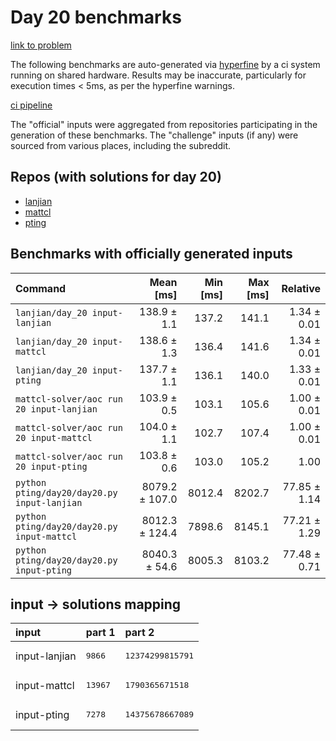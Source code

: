 # Day 20 benchmarks

[link to problem](http://adventofcode.com/2022/day/20)

The following benchmarks are auto-generated via [hyperfine](https://github.com/sharkdp/hyperfine) by a ci system running on shared hardware. Results may be inaccurate, particularly for execution times < 5ms, as per the hyperfine warnings.

[ci pipeline](http://ci.papercode.net:8080/teams/aoc2022/pipelines/aoc-compare-2022)

The "official" inputs were aggregated from repositories participating in the generation of these benchmarks. The "challenge" inputs (if any) were sourced from various places, including the subreddit.

## Repos (with solutions for day 20)


- [lanjian](https://github.com/LanJian/aoc-2022)
- [mattcl](https://github.com/mattcl/aoc2022)
- [pting](https://github.com/pting/aoc2022)

## Benchmarks with officially generated inputs
| Command | Mean [ms] | Min [ms] | Max [ms] | Relative |
|:---|---:|---:|---:|---:|
| `lanjian/day_20 input-lanjian` | 138.9 ± 1.1 | 137.2 | 141.1 | 1.34 ± 0.01 |
| `lanjian/day_20 input-mattcl` | 138.6 ± 1.3 | 136.4 | 141.6 | 1.34 ± 0.01 |
| `lanjian/day_20 input-pting` | 137.7 ± 1.1 | 136.1 | 140.0 | 1.33 ± 0.01 |
| `mattcl-solver/aoc run 20 input-lanjian` | 103.9 ± 0.5 | 103.1 | 105.6 | 1.00 ± 0.01 |
| `mattcl-solver/aoc run 20 input-mattcl` | 104.0 ± 1.1 | 102.7 | 107.4 | 1.00 ± 0.01 |
| `mattcl-solver/aoc run 20 input-pting` | 103.8 ± 0.6 | 103.0 | 105.2 | 1.00 |
| `python pting/day20/day20.py input-lanjian` | 8079.2 ± 107.0 | 8012.4 | 8202.7 | 77.85 ± 1.14 |
| `python pting/day20/day20.py input-mattcl` | 8012.3 ± 124.4 | 7898.6 | 8145.1 | 77.21 ± 1.29 |
| `python pting/day20/day20.py input-pting` | 8040.3 ± 54.6 | 8005.3 | 8103.2 | 77.48 ± 0.71 |

## input -> solutions mapping
|input|part 1|part 2|
|:---|:---|:---|
|input-lanjian|<pre>9866</pre>|<pre>12374299815791</pre>|
|input-mattcl|<pre>13967</pre>|<pre>1790365671518</pre>|
|input-pting|<pre>7278</pre>|<pre>14375678667089</pre>|
